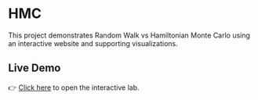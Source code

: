 # HMC

This project demonstrates Random Walk vs Hamiltonian Monte Carlo
using an interactive website and supporting visualizations.

## Live Demo
👉 [Click here](https://yaeliavni.github.io/HMC/HMC.html) to open the interactive lab.




